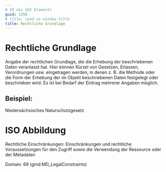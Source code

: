 ```yaml
---
# ID des GUI Elements
guid: 1350
# title, used as window title
title: Rechtliche Grundlage
---
```


# Rechtliche Grundlage

Angabe der rechtlichen Grundlage, die die Erhebung der beschriebenen Daten veranlasst hat. Hier können Kürzel von Gesetzen, Erlassen, Verordnungen usw. eingetragen werden, in denen z. B. die Methode oder die Form der Erhebung der im Objekt beschriebenen Daten festgelegt oder beschrieben wird. Es ist bei Bedarf der Eintrag mehrerer Angaben möglich.

## Beispiel:

Niedersächsisches Naturschutzgesetz


# ISO Abbildung

Rechtliche Einschränkungen: Einschränkungen und rechtliche Voraussetzungen für den Zugriff sowie die Verwendung der Ressource oder der Metadaten

Domain: 69 (gmd:MD_LegalConstraints)
